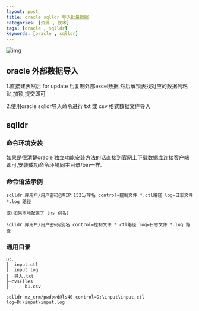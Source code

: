 ```yaml
---
layout: post
title: oracle sqlldr 导入批量数据
categories: [资源 , 技术]
tags: [oracle , sqlldr]
keywords: [oracle , sqlldr]
---
```


![img](../../assets/img/oracle-11g.jpg)

## oracle 外部数据导入

1.直接建表然后 for update 后复制外部excel数据,然后解锁表找对应的数据列粘贴,加锁,提交即可

2.使用oracle sqlldr导入命令进行 txt 或 csv 格式数据文件导入

## sqlldr

### 命令环境安装

如果是很清楚oracle 独立功能安装方法的话直接到[官网](https://www.oracle.com/technetwork/cn/database/enterprise-edition/downloads/index.html)上下载数据库连接客户端即可,安装成功命令环境同主目录/bin一样.

### 命令语法示例

```
sqlldr 库用户/用户密码@库IP:1521/库名 control=控制文件 *.ctl路径 log=日志文件 *.log 路径

或(如果本地配置了 tns 别名)

sqlldr 库用户/用户密码@别名 control=控制文件 *.ctl路径 log=日志文件 *.log 路径

```

### 通用目录

```
D:.
│  input.ctl
│  input.log
│  导入.txt
├─cvsFiles
│      b1.csv
```


```
sqlldr mz_crm/pwdpwd@ls40 control=D:\input\input.ctl log=D:\input\input.log
```